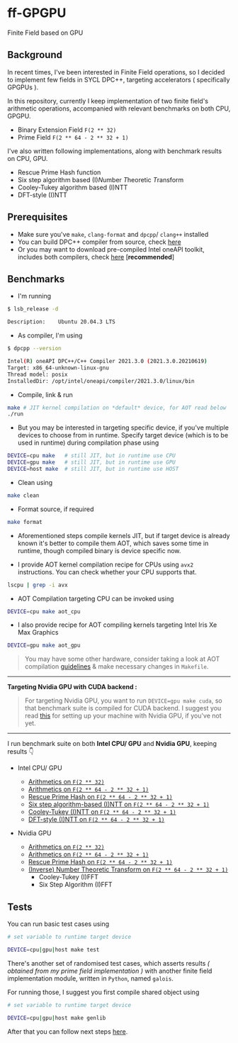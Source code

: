 # ff-GPGPU
Finite Field based on GPU

## Background

In recent times, I've been interested in Finite Field operations, so I decided to implement few fields in SYCL DPC++, targeting accelerators ( specifically GPGPUs ).

In this repository, currently I keep implementation of two finite field's arithmetic operations, accompanied with relevant benchmarks on both CPU, GPGPU.

- Binary Extension Field `F(2 ** 32)`
- Prime Field `F(2 ** 64 - 2 ** 32 + 1)`

I've also written following implementations, along with benchmark results on CPU, GPU.

- Rescue Prime Hash function
- Six step algorithm based (I)*N*umber *T*heoretic *T*ransform
- Cooley-Tukey algorithm based (I)NTT
- DFT-style (I)NTT

## Prerequisites

- Make sure you've `make`, `clang-format` and `dpcpp`/ `clang++` installed
- You can build DPC++ compiler from source, check [here](https://intel.github.io/llvm-docs/GetStartedGuide.html#prerequisites)
- Or you may want to download pre-compiled Intel oneAPI toolkit, includes both compilers, check [here](https://www.intel.com/content/www/us/en/developer/tools/oneapi/base-toolkit-download.html) [**recommended**]

## Benchmarks

- I'm running

```bash
$ lsb_release -d

Description:    Ubuntu 20.04.3 LTS
```

- As compiler, I'm using

```bash
$ dpcpp --version

Intel(R) oneAPI DPC++/C++ Compiler 2021.3.0 (2021.3.0.20210619)
Target: x86_64-unknown-linux-gnu
Thread model: posix
InstalledDir: /opt/intel/oneapi/compiler/2021.3.0/linux/bin
```

- Compile, link & run

```bash
make # JIT kernel compilation on *default* device, for AOT read below
./run
```

- But you may be interested in targeting specific device, if you've multiple
devices to choose from in runtime. Specify target device (which is to be used in runtime) during compilation phase using

```bash
DEVICE=cpu make   # still JIT, but in runtime use CPU
DEVICE=gpu make   # still JIT, but in runtime use GPU
DEVICE=host make  # still JIT, but in runtime use HOST
```

- Clean using

```bash
make clean
```

- Format source, if required

```bash
make format
```

- Aforementioned steps compile kernels JIT, but if target device is already known it's better to compile them AOT, which saves some time in runtime, though compiled binary is device specific now. 

- I provide AOT kernel compilation recipe for CPUs using `avx2` instructions. You can check whether your CPU supports that.

```bash
lscpu | grep -i avx
```

- AOT Compilation targeting CPU can be invoked using

```bash
DEVICE=cpu make aot_cpu
```

- I also provide recipe for AOT compiling kernels targeting Intel Iris Xe Max Graphics

```bash
DEVICE=gpu make aot_gpu
```

> You may have some other hardware, consider taking a look at AOT compilation [guidelines](https://www.intel.com/content/www/us/en/develop/documentation/oneapi-dpcpp-cpp-compiler-dev-guide-and-reference/top/compilation/ahead-of-time-compilation.html) & make necessary changes in `Makefile`.

---

**Targeting  Nvidia GPU with CUDA backend :**

> For targeting Nvidia GPU, you want to run `DEVICE=gpu make cuda`, so that benchmark suite is compiled for CUDA backend. I suggest you read [this](https://github.com/itzmeanjan/ff-p254-gpu/blob/acbedab1dd653f7270ac917755286c565d2a8927/README.md#prerequisite) for setting up your machine with Nvidia GPU, if you've not yet.

---

I run benchmark suite on both **Intel CPU/ GPU** and **Nvidia GPU**, keeping results 👇

- Intel CPU/ GPU
    - [Arithmetics on `F(2 ** 32)`](./benchmarks/ff.md)
    - [Arithmetics on `F(2 ** 64 - 2 ** 32 + 1)`](./benchmarks/ff_p.md)
    - [Rescue Prime Hash on `F(2 ** 64 - 2 ** 32 + 1)`](./benchmarks/rescue_prime.md)
    - [Six step algorithm-based (I)NTT on `F(2 ** 64 - 2 ** 32 + 1)`](./benchmarks/ntt.md#six-step-algorithm-based-intt)
    - [Cooley-Tukey (I)NTT on `F(2 ** 64 - 2 ** 32 + 1)`](./benchmarks/ntt.md#cooley-tukey-inv-fft)
    - [DFT-style (I)NTT on `F(2 ** 64 - 2 ** 32 + 1)`](./benchmarks/ntt.md#dft-style-ntt)

- Nvidia GPU
    - [Arithmetics on `F(2 ** 32)`](benchmarks/cuda_ff.md)
    - [Arithmetics on `F(2 ** 64 - 2 ** 32 + 1)`](benchmarks/cuda_ff_p.md)
    - [Rescue Prime Hash on `F(2 ** 64 - 2 ** 32 + 1)`](benchmarks/cuda_rescue_prime.md)
    - [(Inverse) Number Theoretic Transform on `F(2 ** 64 - 2 ** 32 + 1)`](benchmarks/cuda_ntt.md)
        - Cooley-Tukey (I)FFT
        - Six Step Algorithm (I)FFT

## Tests

You can run basic test cases using

```bash
# set variable to runtime target device

DEVICE=cpu|gpu|host make test 
```

There's another set of randomised test cases, which asserts results *( obtained from my prime field implementation )* with another finite field implementation module, written in `Python`, named `galois`.

For running those, I suggest you first compile shared object using

```bash
# set variable to runtime target device

DEVICE=cpu|gpu|host make genlib
```

After that you can follow next steps [here](wrapper/python).
